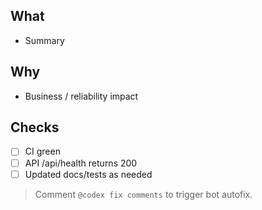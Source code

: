
## What
- Summary

## Why
- Business / reliability impact

## Checks
- [ ] CI green
- [ ] API /api/health returns 200
- [ ] Updated docs/tests as needed

> Comment `@codex fix comments` to trigger bot autofix.

